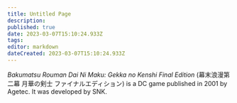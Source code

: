 ```yaml
---
title: Untitled Page
description: 
published: true
date: 2023-03-07T15:10:24.933Z
tags: 
editor: markdown
dateCreated: 2023-03-07T15:10:24.933Z
---
```


_Bakumatsu Rouman Dai Ni Maku: Gekka no Kenshi Final Edition_ (<span lang='ja'>幕末浪漫第二幕 月華の剣士 ファイナルエディション</span>) is a DC game published in 2001 by Agetec.
It was developed by SNK.
